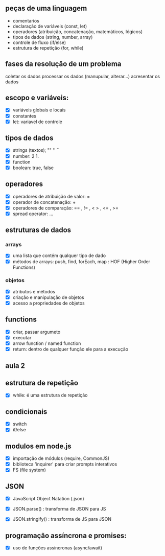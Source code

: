 ## peças de uma linguagem 

- comentarios 
- declaração de variáveis (const, let)
- operadores (atribuição, concatenação, matemáticos, lógicos)
- tipos de dados (string, number, array)
- controle de fluxo (if/else)
- estrutura de repetição (for, while)

## fases da resolução de um problema 

coletar os dados 
processar os dados  (manupular, alterar...)
acresentar os dados

## escopo e variáveis:

- [x] variáveis globais e locais 
- [x] constantes
- [x] let: variavel de controle  

## tipos de dados 

- [x] strings (textos); "" '' ``
- [x] number: 2 1.
- [x] function
- [x] boolean: true, false

## operadores 

- [x] operadores de atribuição de valor: =
- [x] operador de concatenação: +
- [x] operadores de comparação: == , != , < > , <= , >=
- [x] spread operator: ...

## estruturas de dados

### arrays

- [x] uma lista que contém qualquer tipo de dado
- [x] métodos de arrays: push, find, forEach, map : HOF (Higher Order Functions)

### objetos

- [x] atributos e métodos
- [x] criação e manipulação de objetos 
- [x] acesso a propriedades de objetos

## functions 

- [x] criar, passar argumeto 
- [x] executar 
- [x] arrow function / named function
- [x] return: dentro de qualquer função ele para a execução 

## aula 2

## estrutura de repetição

- [x] while: é uma estrutura de repetição 

## condicionais
- [x] switch
- [x] if/else

## modulos em node.js

- [x] importação de módulos (require, CommonJS)
- [x] biblioteca 'inquirer' para criar prompts interativos
- [x] FS (file system)

## JSON 

- [x] JavaScript Object Natation (.json)
- [x] JSON.parse() : transforma de JSON para JS
- [x] JSON.stringify() : transforma de JS para JSON


## programação assíncrona e promises:

- [x] uso de funções assíncronas (async/await) 